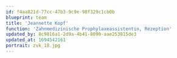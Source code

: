 ```yaml
---
id: f4aa821d-77cc-47b3-9c9e-98f329c1cb0b
blueprint: team
title: 'Jeannette Kopf'
function: 'Zahnmedizinische Prophylaxeassistentin, Rezeption'
updated_by: 8c9816a1-2d9a-4b41-8090-aae253815de3
updated_at: 1694542161
portrait: zvk_18.jpg
---
```

